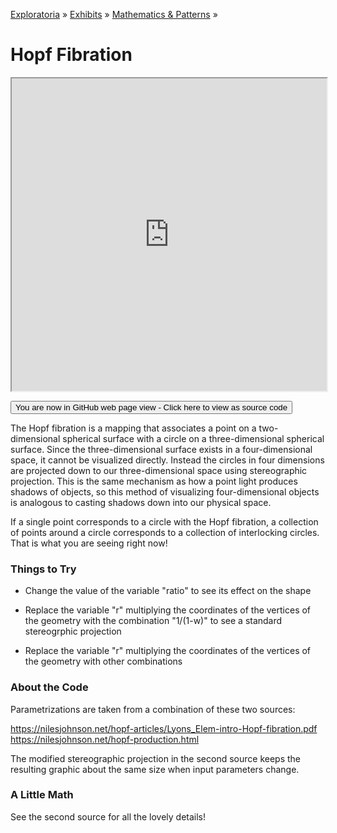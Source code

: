[Exploratoria]( http://exploratoria.github.io ) &raquo; [Exhibits]( http://exploratoria.github.io/exhibits/ ) &raquo;
[Mathematics & Patterns]( http://exploratoria.github.io/exhibits/mathematics/ ) &raquo;

# Hopf Fibration

<iframe src=http://exploratoria.github.io/lib/code-edit-view/code-edit-view.html#http://exploratoria.github.io/exhibits/mathematics/hopf-fibration/hopf-fibration.html width=100% height=500px></iframe>

<span style="display: none">_View as a web page to see the content of this iframe_</span>

<span style="display: none"> [You are now in GitHub source code view - Click here to view as a web page]( http://exploratoria.github.io/exhibits/mathematics/hopf-fibration/index.html 'View file as a web page' ) </span>
<input type=button value="You are now in GitHub web page view - Click here to view as source code" onclick="window.location.href='https://github.com/exploratoria/exploratoria.github.io/tree/master/exhibits/mathematics/hopf-fibration/'" />

The Hopf fibration is a mapping that associates a point on a two-dimensional spherical surface with a circle on a three-dimensional spherical surface. Since the three-dimensional surface exists in a four-dimensional space, it cannot be visualized directly. Instead the circles in four dimensions are projected down to our three-dimensional space using stereographic projection. This is the same mechanism as how a point light produces shadows of objects, so this method of visualizing four-dimensional objects is analogous to casting shadows down into our physical space.

If a single point corresponds to a circle with the Hopf fibration, a collection of points around a circle corresponds to a collection of interlocking circles. That is what you are seeing right now!

### Things to Try

* Change the value of the variable "ratio" to see its effect on the shape

* Replace the variable "r" multiplying the coordinates of the vertices of the geometry with the combination "1/(1-w)" to see a standard stereogrphic projection

* Replace the variable "r" multiplying the coordinates of the vertices of the geometry with other combinations
 
### About the Code

Parametrizations are taken from a combination of these two sources:

https://nilesjohnson.net/hopf-articles/Lyons_Elem-intro-Hopf-fibration.pdf  
https://nilesjohnson.net/hopf-production.html

The modified stereographic projection in the second source keeps the resulting graphic about the same size when input parameters change.

### A Little Math

See the second source for all the lovely details!
